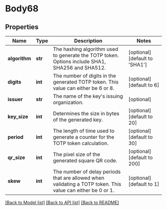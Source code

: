 # Body68

## Properties
Name | Type | Description | Notes
------------ | ------------- | ------------- | -------------
**algorithm** | **str** | The hashing algorithm used to generate the TOTP token. Options include SHA1, SHA256 and SHA512. | [optional] [default to 'SHA1']
**digits** | **int** | The number of digits in the generated TOTP token. This value can either be 6 or 8. | [optional] [default to 6]
**issuer** | **str** | The name of the key&#x27;s issuing organization. | [optional] 
**key_size** | **int** | Determines the size in bytes of the generated key. | [optional] [default to 20]
**period** | **int** | The length of time used to generate a counter for the TOTP token calculation. | [optional] [default to 30]
**qr_size** | **int** | The pixel size of the generated square QR code. | [optional] [default to 200]
**skew** | **int** | The number of delay periods that are allowed when validating a TOTP token. This value can either be 0 or 1. | [optional] [default to 1]

[[Back to Model list]](../README.md#documentation-for-models) [[Back to API list]](../README.md#documentation-for-api-endpoints) [[Back to README]](../README.md)

